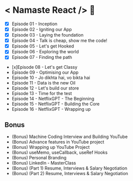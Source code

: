 # < Namaste React /> 🚀
- [x] Episode 01 - Inception 
- [x] Episode 02 - Igniting our App 
- [x] Episode 03 - Laying the foundation 
- [x] Episode 04 - Talk is cheap, show me the code! 
- [x] Episode 05 - Let's get Hooked 
- [x] Episode 06 - Exploring the world 
- [x] Episode 07 - Finding the path 
- [x]Episode 08 - Let's get Classy 
- Episode 09 - Optimising our App 
- Episode 10 - Jo dikhta hai, vo bikta hai 
- Episode 11 - Data is the new Oil 
- Episode 12 - Let's build our store 
- Episode 13 - Time for the test 
- Episode 14 - NetflixGPT - The Beginning 
- Episode 15 - NetflixGPT - Building the Core 
- Episode 16 - NetflixGPT - Wrapping up 
##  Bonus
- (Bonus) Machine Coding Interview and Building YouTube 
- (Bonus) Advance features in YouTube project 
- (Bonus) Wrapping up YouTube Project 
- (Bonus) useMemo, useCallback, useRef Hooks 
- (Bonus) Personal Branding 
- (Bonus) LinkedIn - MasterClass 
- (Bonus) (Part 1) Resume, Interviews & Salary Negotiation 
- (Bonus) (Part 2) Resume, Interviews & Salary Negotiation 